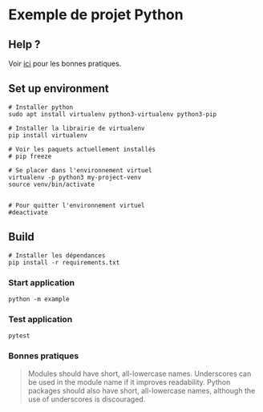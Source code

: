 # Exemple de projet Python


## Help ?

Voir [ici](https://dev.to/codemouse92/introducing-dead-simple-python-563o) pour les bonnes pratiques.

## Set up environment

```shell script
# Installer python
sudo apt install virtualenv python3-virtualenv python3-pip

# Installer la librairie de virtualenv
pip install virtualenv

# Voir les paquets actuellement installés
# pip freeze

# Se placer dans l'environnement virtuel
virtualenv -p python3 my-project-venv
source venv/bin/activate


# Pour quitter l'environnement virtuel
#deactivate

```


## Build

```shell script
# Installer les dépendances
pip install -r requirements.txt
```


### Start application

```shell script
python -m example
```


### Test application
```shell script
pytest
```


### Bonnes pratiques

> Modules should have short, all-lowercase names. Underscores can be used in the module name if it improves readability. 
> Python packages should also have short, all-lowercase names, although the use of underscores is discouraged.
